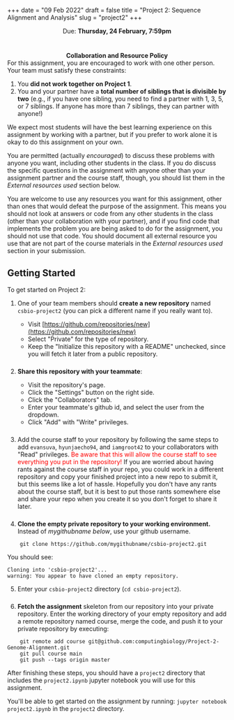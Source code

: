 +++
date = "09 Feb 2022"
draft = false
title = "Project 2: Sequence Alignment and Analysis"
slug = "project2"
+++

<div class="due">

<center>Due: <b>Thursday, 24 February, 7:59pm</b></center> 
</div>

#


<div class="yellownote">
 <center>
       <b>Collaboration and Resource Policy</b>
    </center>
    For this assignment, you are encouraged to work with one other person. Your team must satisfy these constraints:
    
   1. You **did not work together on Project 1**.
   2. You and your partner have a **total number of siblings that is divisible by two** (e.g., if you have one sibling, you need to find a partner with 1, 3, 5, or 7 siblings. If anyone has more than 7 siblings, they can partner with anyone!)
    
We expect most students will have the best learning experience on this assignment by working with a partner, but if you prefer to work alone it is okay to do this assignment on your own.
    
You are permitted (actually _encouraged_) to discuss these problems with anyone you want, including other students in the class. If you do discuss the specific questions in the assignment with anyone other than your assignment partner and the course staff, though, you should list them in the _External resources used_ section below.
    
You are welcome to use any resources you want for this assignment, other than ones that would defeat the purpose of the assignment. This means you should not look at answers or code from any other students in the class (other than your collaboration with your partner), and if you find code that implements the problem you are being asked to do for the assignment, you should not use that code. You should document all external resource you use that are not part of the course materials in the _External resources used_ section in your submission.
</div>

## Getting Started

To get started on Project 2:

1. One of your team members should **create a new repository** named `csbio-project2` (you can pick a different name if you really want to).

   - Visit [https://github.com/repositories/new](https://github.com/repositories/new)
   - Select "Private" for the type of repository. 
   - Keep the "Initialize this repository with a README" unchecked, since you will fetch it later from a public repository.

###

2. **Share this repository with your teammate**:

   - Visit the repository's page.
   - Click the "Settings" button on the right side.
   - Click the "Collaborators" tab.
   - Enter your teammate's github id, and select the user from the dropdown.
   - Click "Add" with "Write" privileges.

###

3. Add the course staff to your repository by following the same steps
to add `evansuva`, `hyunjaecho94`, and `iamgroot42` to your collaborators with "Read"
privileges. <font color="red">Be aware that this will allow the course
staff to see everything you put in the repository!</font> If you are
worried about having rants against the course staff in your repo, you
could work in a different repository and copy your finished project
into a new repo to submit it, but this seems like a lot of
hassle. Hopefully you don't have any rants about the course staff, but
it is best to put those rants somewhere else and share your repo when
you create it so you don't forget to share it later.


###

4. **Clone the empty private repository to your working environment.** Instead of _mygithubname below_, use your github username.

```plaintext
    git clone https://github.com/mygithubname/csbio-project2.git
```

You should see:
```plaintext
Cloning into 'csbio-project2'...
warning: You appear to have cloned an empty repository.
```

5. Enter your `csbio-project2` directory (`cd csbio-project2`).

###

6. **Fetch the assignment** skeleton from our repository into your private repository. Enter the working directory of your empty repository and add a remote repository named course, merge the code, and push it to your private repository by executing:

```plaintext
    git remote add course git@github.com:computingbiology/Project-2-Genome-Alignment.git
    git pull course main
    git push --tags origin master
```

After finishing these steps, you should have a `project2` directory
that includes the `project2.ipynb` jupyter notebook you will use for
this assignment.

You'll be able to get started on the assignment by running: `jupyter
notebook project2.ipynb` in the `project2` directory.


